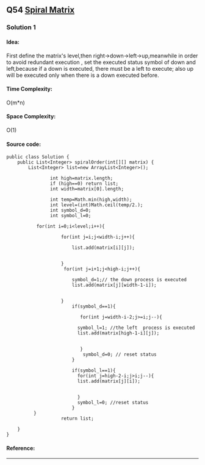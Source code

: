 ## Q54 [Spiral Matrix](https://leetcode.com/problems/spiral-matrix/) 

### Solution 1
#### Idea:
First define the matrix's level,then right->down->left->up,meanwhile in order to avoid redundant execution , set the executed status symbol of down and left,because if
a down is executed, there must be a left to execute; also up will be executed only when there is a down executed before.
#### Time Complexity:
O(m*n)
#### Space Complexity:
O(1)
#### Source code:
```
public class Solution {
    public List<Integer> spiralOrder(int[][] matrix) {
      	List<Integer> list=new ArrayList<Integer>();
      	
		        int high=matrix.length; 
		        if (high==0) return list;
		        int width=matrix[0].length;
		    
		        int temp=Math.min(high,width);
		        int level=(int)Math.ceil(temp/2.);
		        int symbol_d=0;
		        int symbol_l=0;
		       
		   for(int i=0;i<level;i++){
		        
		            for(int j=i;j<width-i;j++){
		                
		                list.add(matrix[i][j]);
		                
		             
		            }
		             for(int j=i+1;j<high-i;j++){
		            	 
		            	symbol_d=1;// the down process is executed
		                list.add(matrix[j][width-1-i]);
		               
		             
		            }  
		                if(symbol_d==1){
		                	
		                   for(int j=width-i-2;j>=i;j--){
		                   
		                  symbol_l=1; //the left  process is executed
		                  list.add(matrix[high-1-i][j]);
		         
		                
		                   } 
		                    symbol_d=0; // reset status
		                }
		                
		                if(symbol_l==1){
		                  for(int j=high-2-i;j>i;j--){
		                  list.add(matrix[j][i]);
		                
		             
		                  }
		                  symbol_l=0; //reset status
		                }
		  } 
                    return list;
        
    }
}
```
#### Reference:

---

